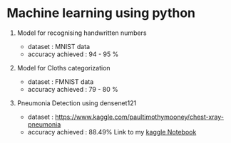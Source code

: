 # Machine learning using python
1. Model for recognising handwritten numbers
    * dataset : MNIST data   
    * accuracy achieved : 94 - 95 %  
    
2. Model for Cloths categorization 
    * dataset : FMNIST data    
    * accuracy achieved : 79 - 80 % 

3. Pneumonia Detection using densenet121
    * dataset : <a href="https://www.kaggle.com/paultimothymooney/chest-xray-pneumonia"> https://www.kaggle.com/paultimothymooney/chest-xray-pneumonia </a>
    * accuracy achieved : 88.49% 
Link to my <a href="https://www.kaggle.com/imasy36/pneumonia-detection-densenet?"> kaggle Notebook </a>
